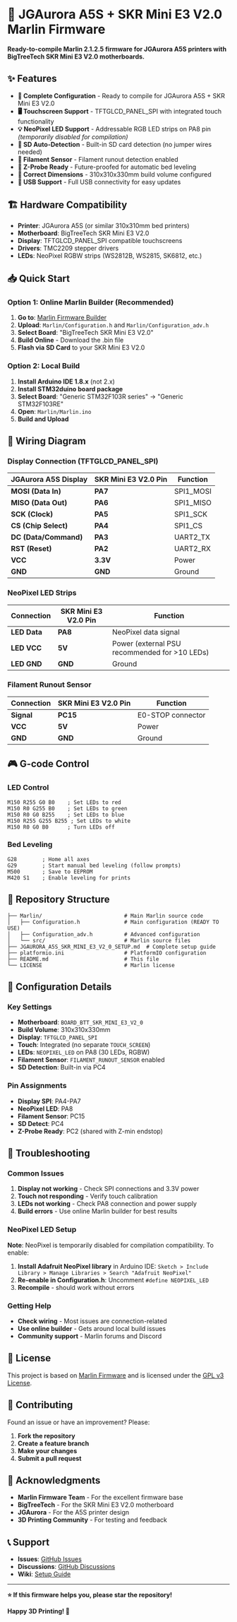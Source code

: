 # 🚀 JGAurora A5S + SKR Mini E3 V2.0 Marlin Firmware

**Ready-to-compile Marlin 2.1.2.5 firmware for JGAurora A5S printers with BigTreeTech SKR Mini E3 V2.0 motherboards.**

## ✨ Features

- **🎯 Complete Configuration** - Ready to compile for JGAurora A5S + SKR Mini E3 V2.0
- **🖥️ Touchscreen Support** - TFTGLCD_PANEL_SPI with integrated touch functionality
- **💡 NeoPixel LED Support** - Addressable RGB LED strips on PA8 pin *(temporarily disabled for compilation)*
- **📱 SD Auto-Detection** - Built-in SD card detection (no jumper wires needed)
- **🔌 Filament Sensor** - Filament runout detection enabled
- **🔧 Z-Probe Ready** - Future-proofed for automatic bed leveling
- **📏 Correct Dimensions** - 310x310x330mm build volume configured
- **🔌 USB Support** - Full USB connectivity for easy updates

## 🏗️ Hardware Compatibility

- **Printer**: JGAurora A5S (or similar 310x310mm bed printers)
- **Motherboard**: BigTreeTech SKR Mini E3 V2.0
- **Display**: TFTGLCD_PANEL_SPI compatible touchscreens
- **Drivers**: TMC2209 stepper drivers
- **LEDs**: NeoPixel RGBW strips (WS2812B, WS2815, SK6812, etc.)

## 📥 Quick Start

### Option 1: Online Marlin Builder (Recommended)
1. **Go to**: [Marlin Firmware Builder](https://marlinfw.org/tools/autobuild/)
2. **Upload**: `Marlin/Configuration.h` and `Marlin/Configuration_adv.h`
3. **Select Board**: "BigTreeTech SKR Mini E3 V2.0"
4. **Build Online** - Download the .bin file
5. **Flash via SD Card** to your SKR Mini E3 V2.0

### Option 2: Local Build
1. **Install Arduino IDE 1.8.x** (not 2.x)
2. **Install STM32duino board package**
3. **Select Board**: "Generic STM32F103R series" → "Generic STM32F103RE"
4. **Open**: `Marlin/Marlin.ino`
5. **Build and Upload**

## 🔌 Wiring Diagram

### Display Connection (TFTGLCD_PANEL_SPI)
| JGAurora A5S Display | SKR Mini E3 V2.0 Pin | Function |
|----------------------|----------------------|----------|
| **MOSI (Data In)** | **PA7** | SPI1_MOSI |
| **MISO (Data Out)** | **PA6** | SPI1_MISO |
| **SCK (Clock)** | **PA5** | SPI1_SCK |
| **CS (Chip Select)** | **PA4** | SPI1_CS |
| **DC (Data/Command)** | **PA3** | UART2_TX |
| **RST (Reset)** | **PA2** | UART2_RX |
| **VCC** | **3.3V** | Power |
| **GND** | **GND** | Ground |

### NeoPixel LED Strips
| Connection | SKR Mini E3 V2.0 Pin | Function |
|------------|----------------------|----------|
| **LED Data** | **PA8** | NeoPixel data signal |
| **LED VCC** | **5V** | Power (external PSU recommended for >10 LEDs) |
| **LED GND** | **GND** | Ground |

### Filament Runout Sensor
| Connection | SKR Mini E3 V2.0 Pin | Function |
|------------|----------------------|----------|
| **Signal** | **PC15** | E0-STOP connector |
| **VCC** | **5V** | Power |
| **GND** | **GND** | Ground |

## 🎮 G-code Control

### LED Control
```gcode
M150 R255 G0 B0    ; Set LEDs to red
M150 R0 G255 B0    ; Set LEDs to green  
M150 R0 G0 B255    ; Set LEDs to blue
M150 R255 G255 B255 ; Set LEDs to white
M150 R0 G0 B0      ; Turn LEDs off
```

### Bed Leveling
```gcode
G28        ; Home all axes
G29        ; Start manual bed leveling (follow prompts)
M500       ; Save to EEPROM
M420 S1    ; Enable leveling for prints
```

## 📁 Repository Structure

```
├── Marlin/                          # Main Marlin source code
│   ├── Configuration.h              # Main configuration (READY TO USE)
│   ├── Configuration_adv.h          # Advanced configuration
│   └── src/                         # Marlin source files
├── JGAURORA_A5S_SKR_MINI_E3_V2_0_SETUP.md  # Complete setup guide
├── platformio.ini                   # PlatformIO configuration
├── README.md                        # This file
└── LICENSE                          # Marlin license
```

## 🔧 Configuration Details

### Key Settings
- **Motherboard**: `BOARD_BTT_SKR_MINI_E3_V2_0`
- **Build Volume**: 310x310x330mm
- **Display**: `TFTGLCD_PANEL_SPI`
- **Touch**: Integrated (no separate `TOUCH_SCREEN`)
- **LEDs**: `NEOPIXEL_LED` on PA8 (30 LEDs, RGBW)
- **Filament Sensor**: `FILAMENT_RUNOUT_SENSOR` enabled
- **SD Detection**: Built-in via PC4

### Pin Assignments
- **Display SPI**: PA4-PA7
- **NeoPixel LED**: PA8
- **Filament Sensor**: PC15
- **SD Detect**: PC4
- **Z-Probe Ready**: PC2 (shared with Z-min endstop)

## 🚨 Troubleshooting

### Common Issues
1. **Display not working** - Check SPI connections and 3.3V power
2. **Touch not responding** - Verify touch calibration
3. **LEDs not working** - Check PA8 connection and power supply
4. **Build errors** - Use online Marlin builder for best results

### NeoPixel LED Setup
**Note**: NeoPixel is temporarily disabled for compilation compatibility. To enable:
1. **Install Adafruit NeoPixel library** in Arduino IDE: `Sketch > Include Library > Manage Libraries > Search "Adafruit NeoPixel"`
2. **Re-enable in Configuration.h**: Uncomment `#define NEOPIXEL_LED`
3. **Recompile** - should work without errors

### Getting Help
- **Check wiring** - Most issues are connection-related
- **Use online builder** - Gets around local build issues
- **Community support** - Marlin forums and Discord

## 📄 License

This project is based on [Marlin Firmware](https://github.com/MarlinFirmware/Marlin) and is licensed under the [GPL v3 License](LICENSE).

## 🤝 Contributing

Found an issue or have an improvement? Please:
1. **Fork the repository**
2. **Create a feature branch**
3. **Make your changes**
4. **Submit a pull request**

## 🙏 Acknowledgments

- **Marlin Firmware Team** - For the excellent firmware base
- **BigTreeTech** - For the SKR Mini E3 V2.0 motherboard
- **JGAurora** - For the A5S printer design
- **3D Printing Community** - For testing and feedback

## 📞 Support

- **Issues**: [GitHub Issues](https://github.com/yourusername/jgaurora-a5s-skr-mini-e3-v2-firmware/issues)
- **Discussions**: [GitHub Discussions](https://github.com/yourusername/jgaurora-a5s-skr-mini-e3-v2-firmware/discussions)
- **Wiki**: [Setup Guide](JGAURORA_A5S_SKR_MINI_E3_V2_0_SETUP.md)

---

**⭐ If this firmware helps you, please star the repository!**

**Happy 3D Printing! 🎉**

